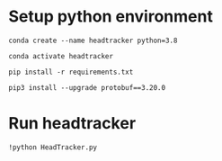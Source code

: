 # Setup python environment 

```
conda create --name headtracker python=3.8

conda activate headtracker

pip install -r requirements.txt

pip3 install --upgrade protobuf==3.20.0
``` 

# Run headtracker

```
!python HeadTracker.py
```
